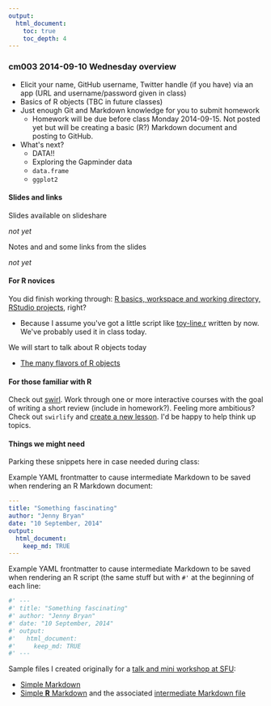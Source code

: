 ```yaml
---
output:
  html_document:
    toc: true
    toc_depth: 4
---
```


### cm003 2014-09-10 Wednesday overview

  * Elicit your name, GitHub username, Twitter handle (if you have) via an app (URL and username/password given in class)
  * Basics of R objects (TBC in future classes)
  * Just enough Git and Markdown knowledge for you to submit homework
    - Homework will be due before class Monday 2014-09-15. Not posted yet but will be creating a basic (R?) Markdown document and posting to GitHub.
  * What's next?
    - DATA!!
    - Exploring the Gapminder data
    - `data.frame`
    - `ggplot2`
    
#### Slides and links

Slides available on slideshare

*not yet*

Notes and and some links from the slides

*not yet*

#### For R novices

You did finish working through: [R basics, workspace and working directory, RStudio projects](block002_hello-r-workspace-wd-project.html), right?

  * Because I assume you've got a little script like [toy-line.r](block002_toy-line.r) written by now. We've probably used it in class today.
  
We will start to talk about R objects today

  * [The many flavors of R objects](block004_basic-r-objects.html)

#### For those familiar with R

Check out [swirl](http://swirlstats.com). Work through one or more interactive courses with the goal of writing a short review (include in homework?). Feeling more ambitious? Check out `swirlify` and [create a new lesson](http://swirlstats.com/instructors.html). I'd be happy to help think up topics.

#### Things we might need

Parking these snippets here in case needed during class:

Example YAML frontmatter to cause intermediate Markdown to be saved when rendering an R Markdown document:

```yaml
---
title: "Something fascinating"
author: "Jenny Bryan"
date: "10 September, 2014"
output:
  html_document:
    keep_md: TRUE
---
```

Example YAML frontmatter to cause intermediate Markdown to be saved when rendering an R script (the same stuff but with `#'` at the beginning of each line:

```yaml
#' ---
#' title: "Something fascinating"
#' author: "Jenny Bryan"
#' date: "10 September, 2014"
#' output:
#'   html_document:
#'     keep_md: TRUE
#' ---
```

Sample files I created originally for a [talk and mini workshop at SFU](https://github.com/jennybc/2013-11_sfu):

  * [Simple Markdown](https://github.com/jennybc/2013-11_sfu/blob/master/simple-markdown.md)
  * [Simple __R__ Markdown](https://github.com/jennybc/2013-11_sfu/blob/master/simple-r-markdown.rmd) and the associated [intermediate Markdown file](https://github.com/jennybc/2013-11_sfu/blob/master/simple-r-markdown.md)